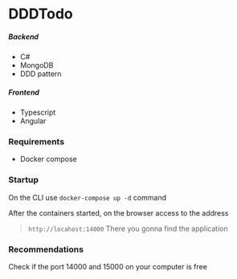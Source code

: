 # DDDTodo

####
##### Backend
- C#
- MongoDB
- DDD pattern 

##### Frontend
- Typescript
- Angular

### Requirements
- Docker compose

### Startup
On the CLI use `docker-compose up -d` command

After the containers started, on the browser access to the address
> `http://locahost:14000`
There you gonna find the application


### Recommendations
Check if the port 14000 and 15000 on your computer is free
